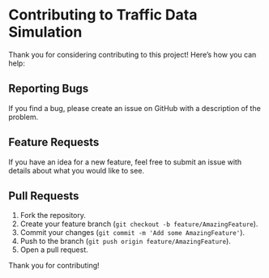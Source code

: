 # Contributing to Traffic Data Simulation

Thank you for considering contributing to this project! Here’s how you can help:

## Reporting Bugs
If you find a bug, please create an issue on GitHub with a description of the problem.

## Feature Requests
If you have an idea for a new feature, feel free to submit an issue with details about what you would like to see.

## Pull Requests
1. Fork the repository.
2. Create your feature branch (`git checkout -b feature/AmazingFeature`).
3. Commit your changes (`git commit -m 'Add some AmazingFeature'`).
4. Push to the branch (`git push origin feature/AmazingFeature`).
5. Open a pull request.

Thank you for contributing!
